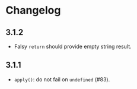 # Changelog

## 3.1.2
- Falsy `return` should provide empty string result.

## 3.1.1
- `apply()`: do not fail on `undefined` (#83).
